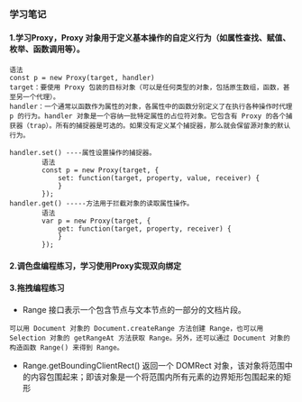 ### 学习笔记
#### 1.学习Proxy，Proxy 对象用于定义基本操作的自定义行为（如属性查找、赋值、枚举、函数调用等）。
```
语法
const p = new Proxy(target, handler)
target：要使用 Proxy 包装的目标对象（可以是任何类型的对象，包括原生数组，函数，甚至另一个代理）。
handler：一个通常以函数作为属性的对象，各属性中的函数分别定义了在执行各种操作时代理 p 的行为。handler 对象是一个容纳一批特定属性的占位符对象。它包含有 Proxy 的各个捕获器（trap）。所有的捕捉器是可选的。如果没有定义某个捕捉器，那么就会保留源对象的默认行为。

handler.set() ----属性设置操作的捕捉器。
        语法
        const p = new Proxy(target, {
            set: function(target, property, value, receiver) {
            }
        });
handler.get() -----方法用于拦截对象的读取属性操作。
        语法
        var p = new Proxy(target, {
            get: function(target, property, receiver) {
            }
        });
```
#### 2.调色盘编程练习，学习使用Proxy实现双向绑定

#### 3.拖拽编程练习
- Range 接口表示一个包含节点与文本节点的一部分的文档片段。
```
可以用 Document 对象的 Document.createRange 方法创建 Range，也可以用 Selection 对象的 getRangeAt 方法获取 Range。另外，还可以通过 Document 对象的构造函数 Range() 来得到 Range。
```
- Range.getBoundingClientRect() 返回一个 DOMRect 对象，该对象将范围中的内容包围起来；即该对象是一个将范围内所有元素的边界矩形包围起来的矩形

